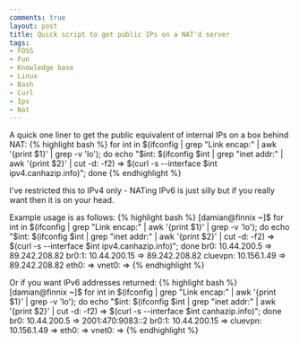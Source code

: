 ```yaml
---
comments: true
layout: post
title: Quick script to get public IPs on a NAT'd server
tags:
- FOSS
- Fun
- Knowledge base
- Linux
- Bash
- Curl
- Ips
- Nat
---
```


A quick one liner to get the public equivalent of internal IPs on a box behind NAT:
{% highlight bash %}
for int in $(ifconfig | grep "Link encap:" | awk '{print $1}' | grep -v 'lo'); do echo "$int: $(ifconfig $int | grep "inet addr:" | awk '{print $2}' | cut -d: -f2) => $(curl -s --interface $int ipv4.canhazip.info)"; done
{% endhighlight %}

I've restricted this to IPv4 only - NATing IPv6 is just silly but if you really want then it is on your head.

Example usage is as follows:
{% highlight bash %}
[damian@finnix ~]$ for int in $(ifconfig | grep "Link encap:" | awk '{print $1}' | grep -v 'lo'); do echo "$int: $(ifconfig $int | grep "inet addr:" | awk '{print $2}' | cut -d: -f2) => $(curl -s --interface $int ipv4.canhazip.info)"; done
br0: 10.44.200.5 => 89.242.208.82
br0:1: 10.44.200.15 => 89.242.208.82
cluevpn: 10.156.1.49 => 89.242.208.82
eth0: =>
vnet0: =>
{% endhighlight %}

Or if you want IPv6 addresses returned:
{% highlight bash %}
[damian@finnix ~]$ for int in $(ifconfig | grep "Link encap:" | awk '{print $1}' | grep -v 'lo'); do echo "$int: $(ifconfig $int | grep "inet addr:" | awk '{print $2}' | cut -d: -f2) => $(curl -s --interface $int canhazip.info)"; done
br0: 10.44.200.5 => 2001:470:9083::2
br0:1: 10.44.200.15 =>
cluevpn: 10.156.1.49 =>
eth0: =>
vnet0: =>
{% endhighlight %}
